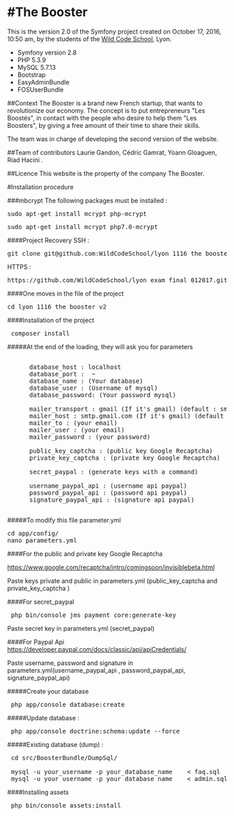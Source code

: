 #The Booster
============

This is the version 2.0 of the Symfony project created on October 17, 2016, 10:50 am, by the students of the [Wild Code School](http://www.wildcodeschool.fr/), Lyon.
 
* Symfony version 2.8
* PHP 5.3.9 
* MySQL 5.7.13
* Bootstrap
* EasyAdminBundle
* FOSUserBundle

##Context
The Booster is a brand new French startup, that wants to revolutionize our economy. The concept is to put entrepreneurs "Les Boostés", in contact with the people who desire to help them "Les Boosters", by giving a free amount of their time to share their skills.

The team was in charge of developing the second version of the website. 


##Team of contributors
Laurie Gandon, Cédric Gamrat, Yoann Gloaguen, Riad Hacini .

##Licence
This website is the property of the company The Booster. 

#Installation procedure

###mbcrypt
The following packages must be installed :
<pre>sudo apt-get install mcrypt php-mcrypt </pre>
<pre>sudo apt-get install mcrypt php7.0-mcrypt </pre>

####Project Recovery
SSH : 
<pre>git clone git@github.com:WildCodeSchool/lyon_1116_the_booster_v2.git</pre>
HTTPS : 
<pre>https://github.com/WildCodeSchool/lyon_exam_final_012017.git </pre>
####One moves in the file of the project

<pre>cd lyon_1116_the_booster_v2 </pre>

####Installation of the project

<pre> composer install </pre>
#####At the end of the loading, they will ask you for parameters
<pre> 
      database_host : localhost
      database_port :  ~
      database_name : (Your database)
      database_user : (Username of mysql)
      database_password: (Your password mysql)
      
      mailer_transport : gmail (If it's gmail) (default : smtp)
      mailer_host : smtp.gmail.com (If it's gmail) (default : 127.0.0.1)
      mailer_to : (your email)
      mailer_user : (your email)
      mailer_password : (your password)
      
      public_key_captcha : (public key Google Recaptcha)
      private_key_captcha : (private key Google Recaptcha)
      
      secret_paypal : (generate keys with a command)
      
      username_paypal_api : (username api paypal)
      password_paypal_api : (password api paypal)
      signature_paypal_api : (signature api paypal)
      
</pre>

#####To modify this file parameter.yml

<pre>cd app/config/
nano parameters.yml</pre>


####For the public and private key Google Recaptcha

https://www.google.com/recaptcha/intro/comingsoon/invisiblebeta.html

Paste keys private and public in parameters.yml (public_key_captcha and private_key_captcha )

####For secret_paypal

<pre>
 php bin/console jms_payment_core:generate-key
</pre>
Paste secret key in parameters.yml (secret_paypal)

####For Paypal Api 
https://developer.paypal.com/docs/classic/api/apiCredentials/

Paste username, password and signature in parameters.yml(username_paypal_api ,  password_paypal_api, signature_paypal_api)

#####Create your database
<pre> php app/console database:create</pre>

#####Update database : 

<pre> php app/console doctrine:schema:update --force</pre>

#####Existing database (dump) : 

<pre>
 cd src/BoosterBundle/DumpSql/
 
 mysql -u your_username -p your_database_name    < faq.sql
 mysql -u your_username -p your_database_name    < admin.sql
</pre>

####Installing assets

<pre> php bin/console assets:install </pre>